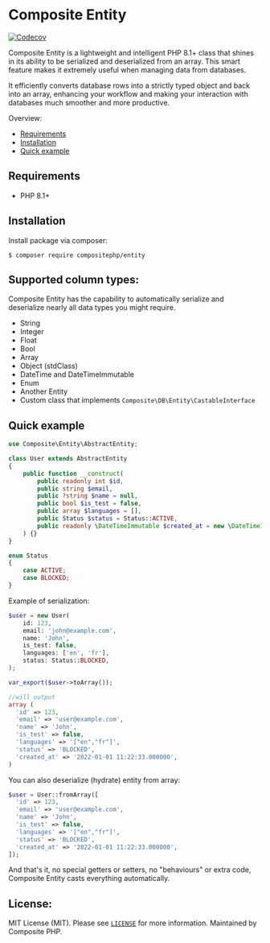 # Composite Entity
[![Codecov](https://codecov.io/gh/compositephp/entity/branch/master/graph/badge.svg)](https://codecov.io/gh/compositephp/entity/)

Composite Entity is a lightweight and intelligent PHP 8.1+ class that shines in its ability to be serialized and deserialized from an array. 
This smart feature makes it extremely useful when managing data from databases. 

It efficiently converts database rows into a strictly typed object and back into an array, enhancing your workflow and making your interaction with databases much smoother and more productive.

Overview:
* [Requirements](#requirements)
* [Installation](#installation)
* [Quick example](#quick-example)

## Requirements

* PHP 8.1+

## Installation

Install package via composer:

 ```shell
 $ composer require compositephp/entity
 ```

## Supported column types:

Composite Entity has the capability to automatically serialize and deserialize nearly all data types you might require.
- String
- Integer
- Float
- Bool
- Array
- Object (stdClass)
- DateTime and DateTimeImmutable
- Enum
- Another Entity
- Custom class that implements `Composite\DB\Entity\CastableInterface`

## Quick example

```php
use Composite\Entity\AbstractEntity;

class User extends AbstractEntity
{
    public function __construct(
        public readonly int $id,
        public string $email,
        public ?string $name = null,
        public bool $is_test = false,
        public array $languages = [],
        public Status $status = Status::ACTIVE,
        public readonly \DateTimeImmutable $created_at = new \DateTimeImmutable(),
    ) {}
}

enum Status
{
    case ACTIVE;
    case BLOCKED;
}
```

Example of serialization:

```php
$user = new User(
    id: 123,
    email: 'john@example.com',
    name: 'John',
    is_test: false,
    languages: ['en', 'fr'],
    status: Status::BLOCKED,
);

var_export($user->toArray());

//will output
array (
  'id' => 123,
  'email' => 'user@example.com',
  'name' => 'John',
  'is_test' => false,
  'languages' => '["en","fr"]',
  'status' => 'BLOCKED',
  'created_at' => '2022-01-01 11:22:33.000000',
)
```

You can also deserialize (hydrate) entity from array:

```php
$user = User::fromArray([
  'id' => 123,
  'email' => 'user@example.com',
  'name' => 'John',
  'is_test' => false,
  'languages' => '["en","fr"]',
  'status' => 'BLOCKED',
  'created_at' => '2022-01-01 11:22:33.000000',
]);
```

And that's it, no special getters or setters, no "behaviours" or extra code, Composite Entity casts everything automatically.

## License:

MIT License (MIT). Please see [`LICENSE`](./LICENSE) for more information. Maintained by Composite PHP.
